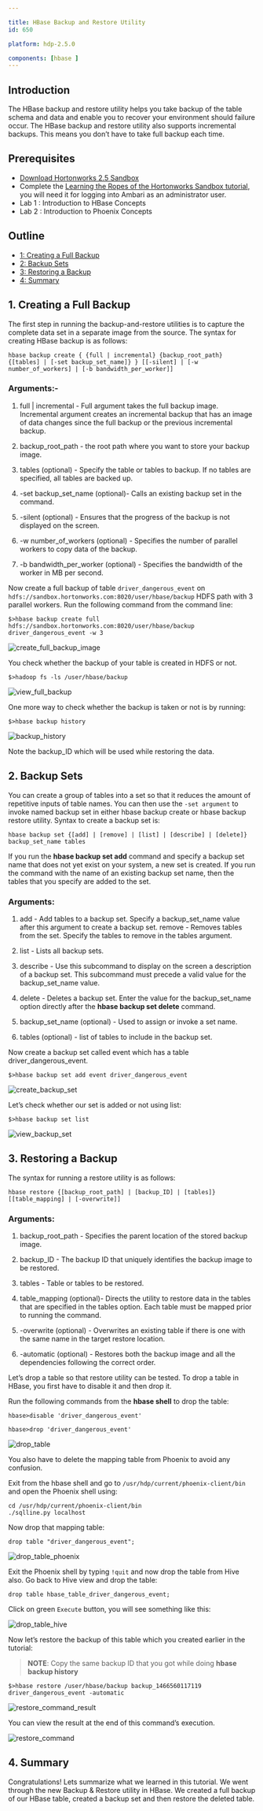 ```yaml
---

title: HBase Backup and Restore Utility
id: 650

platform: hdp-2.5.0

components: [hbase ]
---
```


## Introduction

The HBase backup and restore utility helps you take backup of the table schema and data and enable you to recover your environment should failure occur. The HBase backup and restore utility also supports incremental backups. This means you don’t have to take full backup each time.

## Prerequisites

- [Download Hortonworks 2.5 Sandbox](http://hortonworks.com/downloads/#sandbox)
- Complete the [Learning the Ropes of the Hortonworks Sandbox tutorial,](http://hortonworks.com/hadoop-tutorial/learning-the-ropes-of-the-hortonworks-sandbox/) you will need it for logging into Ambari as an administrator user.
- Lab 1 : Introduction to HBase Concepts
- Lab 2 : Introduction to Phoenix Concepts

## Outline

- [1: Creating a Full Backup](#create-full-backup)
- [2: Backup Sets](#backup-sets)
- [3: Restoring a Backup](#restore-backup)
- [4: Summary](#summary)

## 1. Creating a Full Backup <a id="create-full-backup"></a>

The first step in running the backup-and-restore utilities is to capture the complete data set in a separate image from the source. The syntax for creating HBase backup is as follows:

`hbase backup create { {full | incremental} {backup_root_path} {[tables] | [-set backup_set_name]} } [[-silent] | [-w number_of_workers] | [-b bandwidth_per_worker]]`

### Arguments:-

1. full | incremental - Full argument takes the full backup image. Incremental argument creates an incremental backup that has an image of data changes since the full backup or the previous incremental backup.

2. backup_root_path - the root path where you want to store your backup image.

3. tables (optional) - Specify the table or tables to backup. If no tables are specified, all tables are backed up.

4. -set backup_set_name (optional)- Calls an existing backup set in the command.

5. -silent (optional) - Ensures that the progress of the backup is not displayed on the screen.

6. -w number_of_workers (optional) - Specifies the number of parallel workers to copy data of the backup.

7. -b bandwidth_per_worker (optional) - Specifies the bandwidth of the worker in MB per second.

Now create a full backup of table `driver_dangerous_event` on `hdfs://sandbox.hortonworks.com:8020/user/hbase/backup`  HDFS path with 3 parallel workers. Run the following command from the command line:

~~~
$>hbase backup create full hdfs://sandbox.hortonworks.com:8020/user/hbase/backup driver_dangerous_event -w 3  
~~~

![create_full_backup_image](assets/create_full_backup.png)

You check whether the backup of your table is created in HDFS or not.

~~~
$>hadoop fs -ls /user/hbase/backup
~~~

![view_full_backup](assets/view_full_backup.png)

One more way to check whether the backup is taken or not is by running:

~~~
$>hbase backup history
~~~

![backup_history](assets/backup_history.png)

Note the backup_ID which will be used while restoring the data.

## 2. Backup Sets <a id="backup-sets"></a>

You can create a group of tables into a set so that it reduces the amount of repetitive inputs of table names. You can then use the `-set argument` to invoke named backup set in either hbase backup create or hbase backup restore utility. Syntax to create a backup set is:

`hbase backup set {[add] | [remove] | [list] | [describe] | [delete]} backup_set_name tables`

If you run the **hbase backup set add** command and specify a backup set name that does not yet exist on your system, a new set is created. If you run the command with the name of an existing backup set name, then the tables that you specify are added to the set.

### Arguments:

1. add  - Add tables to a backup set. Specify a backup_set_name value after this argument to create a backup set.
remove - Removes tables from the set. Specify the tables to remove in the tables argument.

2. list - Lists all backup sets.

3. describe - Use this subcommand to display on the screen a description of a backup set. This subcommand must precede a valid value for the backup_set_name value.

4. delete - Deletes a backup set. Enter the value for the backup_set_name option directly after the **hbase backup set delete** command.

5. backup_set_name (optional) - Used to assign or invoke a set name.

6. tables (optional) - list of tables to include in the backup set.

Now create a backup set called event which has a table driver_dangerous_event.

~~~
$>hbase backup set add event driver_dangerous_event
~~~

![create_backup_set](assets/create_backup_set.png)

Let’s check whether our set is added or not using list:

~~~
$>hbase backup set list
~~~

![view_backup_set](assets/view_backup_set.png)

## 3. Restoring a Backup <a id="restore-backup"></a>

The syntax for running a restore utility is as follows:

`hbase restore {[backup_root_path] | [backup_ID] | [tables]} [[table_mapping] | [-overwrite]]`

### Arguments:

1. backup_root_path - Specifies the parent location of the stored backup image.

2. backup_ID - The backup ID that uniquely identifies the backup image to be restored.

3. tables - Table or tables to be restored.

4. table_mapping (optional)- Directs the utility to restore data in the tables that are specified in the tables option. Each table must be mapped prior to running the command.

5. -overwrite  (optional) - Overwrites an existing table if there is one with the same name in the target restore location.

6. -automatic (optional) - Restores both the backup image and all the dependencies following the correct order.

Let’s drop a table so that restore utility can be tested. To drop a table in HBase, you first have to disable it and then drop it.

Run the following commands from the **hbase shell** to drop the table:

~~~
hbase>disable 'driver_dangerous_event'

hbase>drop 'driver_dangerous_event'
~~~

![drop_table](assets/drop_table.png)

You also have to delete the mapping table from Phoenix to avoid any confusion.

Exit from the hbase shell and go to `/usr/hdp/current/phoenix-client/bin` and open the Phoenix shell using:

~~~
cd /usr/hdp/current/phoenix-client/bin
./sqlline.py localhost
~~~

Now drop that mapping table:

~~~
drop table "driver_dangerous_event";
~~~

![drop_table_phoenix](assets/drop_table_phoenix.png)

Exit the Phoenix shell by typing `!quit` and now drop the table from Hive also. Go back to Hive view and drop the table:

~~~
drop table hbase_table_driver_dangerous_event;
~~~

Click on green `Execute` button, you will see something like this:

![drop_table_hive](assets/drop_table_hive.png)

Now let’s restore the backup of this table which you created earlier in the tutorial:

> **NOTE**: Copy the same backup ID that you got while doing **hbase backup history**

~~~
$>hbase restore /user/hbase/backup backup_1466560117119 driver_dangerous_event -automatic
~~~

![restore_command_result](assets/restore_command_result.png)

You can view the result at the end of this command’s execution.

![restore_command](assets/restore_command.png)

## 4. Summary <a id="summary"></a>

Congratulations! Lets summarize what we learned in this tutorial. We went through the new Backup & Restore utility in HBase. We created a full backup of our HBase table, created a backup set and then restore the deleted table.
